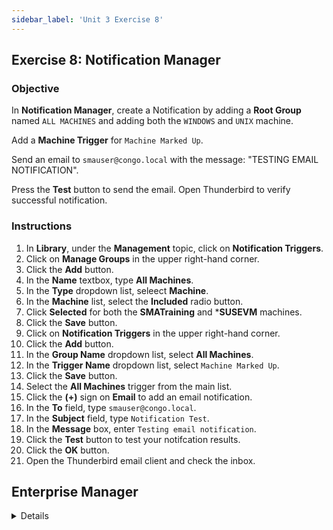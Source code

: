 ```yaml
---
sidebar_label: 'Unit 3 Exercise 8'
---
```


## Exercise 8: Notification Manager

### Objective

In **Notification Manager**, create a Notification by adding a **Root Group** named ```ALL MACHINES``` and adding both the ```WINDOWS``` and ```UNIX``` machine.

Add a **Machine Trigger** for ```Machine Marked Up```.

Send an email to ```smauser@congo.local``` with the message: "TESTING EMAIL NOTIFICATION". 

Press the **Test** button to send the email. Open Thunderbird to verify successful notification.

### Instructions

1.	In **Library**, under the **Management** topic, click on **Notification Triggers**. 
2.  Click on **Manage Groups** in the upper right-hand corner.
3.  Click the **Add** button.
4.  In the **Name** textbox, type **All Machines**.
5.  In the **Type** dropdown list, seleect **Machine**.
6.  In the **Machine** list, select the **Included** radio button.
7.  Click **Selected** for both the **SMATraining** and ***SUSEVM** machines.
8.  Click the **Save** button. 
9.  Click on **Notification Triggers** in the upper right-hand corner.
10. Click the **Add** button.
11. In the **Group Name** dropdown list, select **All Machines**.
12. In the **Trigger Name** dropdown list, select ```Machine Marked Up```.
13. Click the **Save** button.
14. Select the **All Machines** trigger from the main list.
14. Click the **(+)** sign on **Email** to add an email notification.
15. In the **To** field, type ```smauser@congo.local```.
16. In the **Subject** field, type ```Notification Test```.
17. In the **Message** box, enter ```Testing email notification```.
18. Click the **Test** button to test your notifcation results.
19. Click the **OK** button.
20. Open the Thunderbird email client and check the inbox.


## Enterprise Manager

<details>

:::tip [Walkthrough Video - Unit 3 Exercise 8](../static/videobasic/U3E8.mp4)

:::

1.	Under the **Management** topic, Double-Click on **Notification Manager**. 
2.	Click on the **Machines** tab. 
3.	Right-Click in the white area under the Machines tab and select **Add Root Group**.
4.	Type the name of the Machine Group (e.g., All Machines) and click **OK**.
5.	On the right side of the screen, expand the Operating Systems and check all the box(es) next to the **Machine(s)**.
6.	Click the **Save** button (bottom right).
7.	Right-Click the **Group** folder created in step 4, move the mouse to **Add Machine Trigger**, and select the **```Machine Marked Up``` Trigger**.
8.	Under **Notification Definitions** on the right:
9.	Mark the **Send Email (SMTP)** checkbox.
10.	Click the **Email** tab.
11.	In the To field, enter ```smauser@congo.local```.
12.	Enter a **Subject**.
13.	In the **Message**, enter **Testing email notification**.
14.	Click the **Test** button to test your notification results
15.	Click the **Save** button.
16.	Open Thunderbird and check the inbox.

</details>